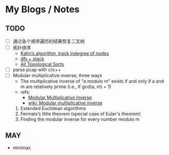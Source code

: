 # My Blogs / Notes

## TODO

* [ ] 通过各个顺序遍历的结果恢复二叉树
* [ ] 拓扑排序
  * [Kahn’s algorithm, track indegree of nodes](https://www.geeksforgeeks.org/topological-sorting-indegree-based-solution/)
  * [dfs + stack](https://www.geeksforgeeks.org/topological-sorting/)
  * [All Topological Sorts](https://www.geeksforgeeks.org/all-topological-sorts-of-a-directed-acyclic-graph/)
* [ ] parse pcap with c/c++
* [ ] Modular multiplicative inverse, three ways
  * The multiplicative inverse of “a modulo m” exists if and only if a and m are relatively prime (i.e., if gcd(a, m) = 1)
  * refs:
    * [Modular Multiplicative Inverse](https://cp-algorithms.com/algebra/module-inverse.html)
    * [wiki: Modular multiplicative inverse](https://en.wikipedia.org/wiki/Modular_multiplicative_inverse)
  1. Extended Euclidean algorithms
  2. Fermats’s little theorem (special case of Euler's theorem)
  3. Finding the modular inverse for every number modulo m

## MAY

* minimax
